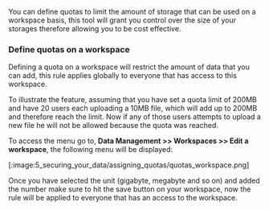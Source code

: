 You can define quotas to limit the amount of storage that can be used on a workspace basis, this tool will grant you control over the size of your storages therefore allowing you to be cost effective.


### Define quotas on a workspace

Defining a quota on a workspace will restrict the amount of data that you can add, this rule applies globally to everyone that has access to this workspace.

To illustrate the feature, assuming that you have set a quota limit of 200MB and have 20 users each uploading a 10MB file, which will add up to 200MB and therefore reach the limit. Now if any of those users attempts to upload a new file he will not be allowed because the quota was reached.

To access the menu go to, **Data Management >> Workspaces >> Edit a workspace**, the following menu will be displayed:

[:image:5_securing_your_data/assigning_quotas/quotas_workspace.png]

Once you have selected the unit (gigabyte, megabyte and so on) and added the number make sure to hit the save button on your workspace, now the rule will be applied to everyone that has an access to the workspace.